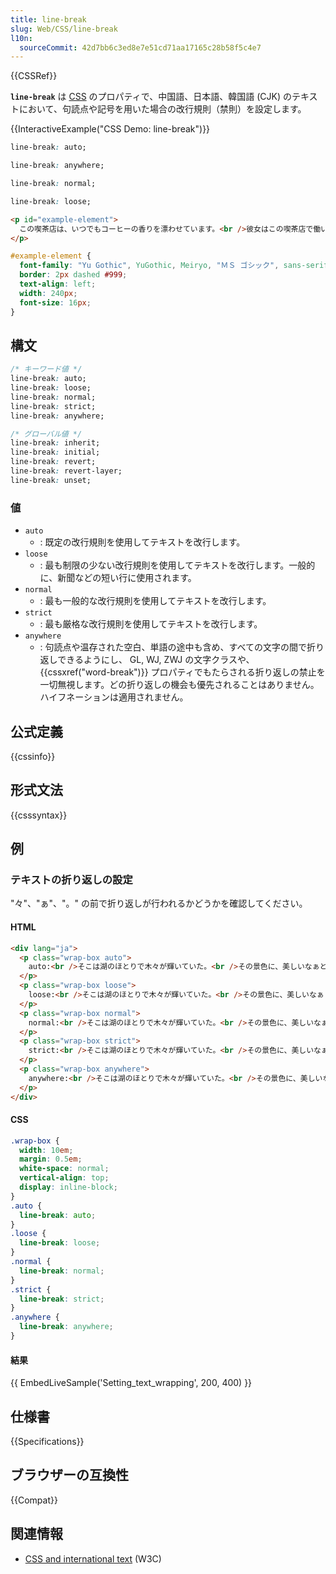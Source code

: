 ```yaml
---
title: line-break
slug: Web/CSS/line-break
l10n:
  sourceCommit: 42d7bb6c3ed8e7e51cd71aa17165c28b58f5c4e7
---
```


{{CSSRef}}

**`line-break`** は [CSS](/ja/docs/Web/CSS) のプロパティで、中国語、日本語、韓国語 (CJK) のテキストにおいて、句読点や記号を用いた場合の改行規則（禁則）を設定します。

{{InteractiveExample("CSS Demo: line-break")}}

```css interactive-example-choice
line-break: auto;
```

```css interactive-example-choice
line-break: anywhere;
```

```css interactive-example-choice
line-break: normal;
```

```css interactive-example-choice
line-break: loose;
```

```html interactive-example
<p id="example-element">
  この喫茶店は、いつでもコーヒーの香りを漂わせています。<br />彼女はこの喫茶店で働いて、着々と実力をつけていきました。<br />今では知る人ぞ知る、名人です。
</p>
```

```css interactive-example
#example-element {
  font-family: "Yu Gothic", YuGothic, Meiryo, "ＭＳ ゴシック", sans-serif;
  border: 2px dashed #999;
  text-align: left;
  width: 240px;
  font-size: 16px;
}
```

## 構文

```css
/* キーワード値 */
line-break: auto;
line-break: loose;
line-break: normal;
line-break: strict;
line-break: anywhere;

/* グローバル値 */
line-break: inherit;
line-break: initial;
line-break: revert;
line-break: revert-layer;
line-break: unset;
```

### 値

- `auto`
  - : 既定の改行規則を使用してテキストを改行します。
- `loose`
  - : 最も制限の少ない改行規則を使用してテキストを改行します。一般的に、新聞などの短い行に使用されます。
- `normal`
  - : 最も一般的な改行規則を使用してテキストを改行します。
- `strict`
  - : 最も厳格な改行規則を使用してテキストを改行します。
- `anywhere`
  - : 句読点や温存された空白、単語の途中も含め、すべての文字の間で折り返しできるようにし、 GL, WJ, ZWJ の文字クラスや、 {{cssxref("word-break")}} プロパティでもたらされる折り返しの禁止を一切無視します。どの折り返しの機会も優先されることはありません。ハイフネーションは適用されません。

## 公式定義

{{cssinfo}}

## 形式文法

{{csssyntax}}

## 例

### テキストの折り返しの設定

"々"、"ぁ"、"。" の前で折り返しが行われるかどうかを確認してください。

#### HTML

```html live-sample___setting_text_wrapping
<div lang="ja">
  <p class="wrap-box auto">
    auto:<br />そこは湖のほとりで木々が輝いていた。<br />その景色に、美しいなぁと思わずつぶやいた。
  </p>
  <p class="wrap-box loose">
    loose:<br />そこは湖のほとりで木々が輝いていた。<br />その景色に、美しいなぁと思わずつぶやいた。
  </p>
  <p class="wrap-box normal">
    normal:<br />そこは湖のほとりで木々が輝いていた。<br />その景色に、美しいなぁと思わずつぶやいた。
  </p>
  <p class="wrap-box strict">
    strict:<br />そこは湖のほとりで木々が輝いていた。<br />その景色に、美しいなぁと思わずつぶやいた。
  </p>
  <p class="wrap-box anywhere">
    anywhere:<br />そこは湖のほとりで木々が輝いていた。<br />その景色に、美しいなぁと思わずつぶやいた。
  </p>
</div>
```

#### CSS

```css live-sample___setting_text_wrapping
.wrap-box {
  width: 10em;
  margin: 0.5em;
  white-space: normal;
  vertical-align: top;
  display: inline-block;
}
.auto {
  line-break: auto;
}
.loose {
  line-break: loose;
}
.normal {
  line-break: normal;
}
.strict {
  line-break: strict;
}
.anywhere {
  line-break: anywhere;
}
```

#### 結果

{{ EmbedLiveSample('Setting_text_wrapping', 200, 400) }}

## 仕様書

{{Specifications}}

## ブラウザーの互換性

{{Compat}}

## 関連情報

- [CSS and international text](https://www.w3.org/International/articles/css3-text/) (W3C)
